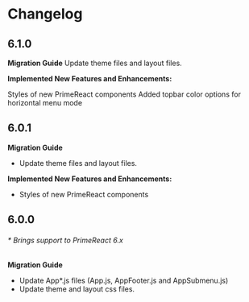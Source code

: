 # Changelog

## 6.1.0

**Migration Guide**
Update theme files and layout files.

**Implemented New Features and Enhancements:**

Styles of new PrimeReact components
Added topbar color options for horizontal menu mode

## 6.0.1

**Migration Guide**
- Update theme files and layout files.

**Implemented New Features and Enhancements:**

- Styles of new PrimeReact components

## 6.0.0
###### * Brings support to PrimeReact 6.x

**Migration Guide**
- Update App*.js files (App.js, AppFooter.js and AppSubmenu.js)
- Update theme and layout css files.
